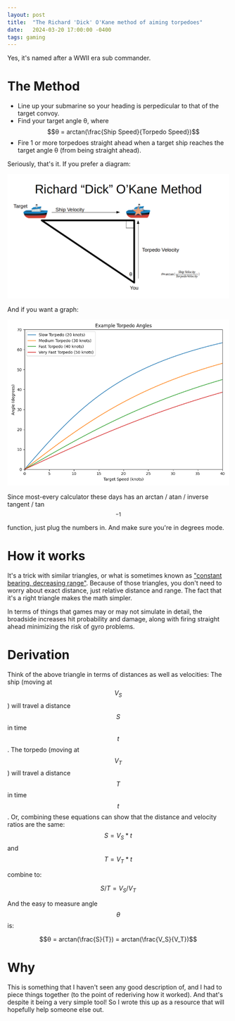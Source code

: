 ```yaml
---
layout: post
title:  "The Richard 'Dick' O'Kane method of aiming torpedoes"
date:   2024-03-20 17:00:00 -0400
tags: gaming
---
```

<script type="text/javascript" async
  src="https://cdnjs.cloudflare.com/ajax/libs/mathjax/2.7.4/MathJax.js?config=TeX-MML-AM_CHTML">
</script>

Yes, it's named after a WWII era sub commander.

# The Method

* Line up your submarine so your heading is perpedicular to that of the target convoy.
* Find your target angle θ, where $$θ = arctan(\frac{Ship Speed}{Torpedo Speed})$$
* Fire 1 or more torpedoes straight ahead when a target ship reaches the target angle θ (from being straight ahead).

Seriously, that's it. If you prefer a diagram:

![Dick O'kane Triangle and equation](/images/DickOkaneTriangle.png "A diagram of the ship, submarine, and torpedo positions/directions, using a right triangle. The equation for the launch angle is repeated.")

And if you want a graph:

![Sub vs ship positions](/images/okane_angle.png)

Since most-every calculator these days has an arctan / atan / inverse tangent / tan$$^{-1}$$ function, just plug the numbers in. And make sure you're in degrees mode.

# How it works
It's a trick with similar triangles, or what is sometimes known as ["constant bearing, decreasing range"](https://en.wikipedia.org/wiki/Constant_bearing,_decreasing_range). Because of those triangles, you don't need to worry about exact distance, just relative distance and range. The fact that it's a right triangle makes the math simpler.

In terms of things that games may or may not simulate in detail, the broadside increases hit probability and damage, along with firing straight ahead minimizing the risk of gyro problems.

# Derivation
Think of the above triangle in terms of distances as well as velocities: The ship (moving at $$V_S$$) will travel a distance $$S$$ in time $$t$$. The torpedo (moving at $$V_T$$) will travel a distance $$T$$ in time $$t$$. Or, combining these equations can show that the distance and velocity ratios are the same:
$$S = V_S * t$$ and $$T = V_T * t$$

combine to:

$$S/T = V_S/V_T$$

And the easy to measure angle $$θ$$ is:

$$θ = arctan(\frac{S}{T}) = arctan(\frac{V_S}{V_T})$$

# Why
This is something that I haven't seen any good description of, and I had to piece things together (to the point of rederiving how it worked). And that's despite it being a very simple tool! So I wrote this up as a resource that will hopefully help someone else out.
